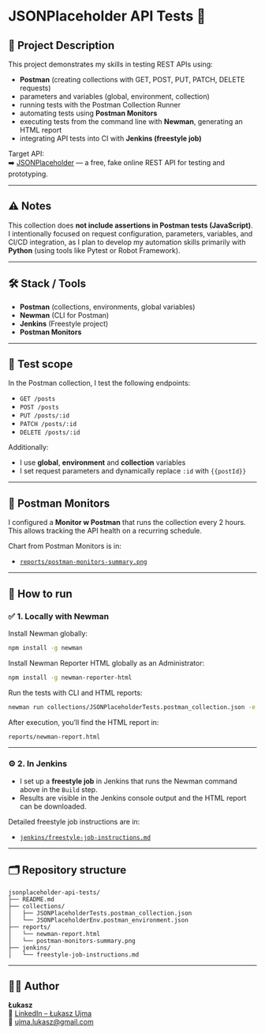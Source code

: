 
# JSONPlaceholder API Tests 🧪

## 📌 Project Description
This project demonstrates my skills in testing REST APIs using:
- **Postman** (creating collections with GET, POST, PUT, PATCH, DELETE requests)
- parameters and variables (global, environment, collection)
- running tests with the Postman Collection Runner
- automating tests using **Postman Monitors**
- executing tests from the command line with **Newman**, generating an HTML report
- integrating API tests into CI with **Jenkins (freestyle job)**

Target API:  
➡️ [JSONPlaceholder](https://jsonplaceholder.typicode.com/) — a free, fake online REST API for testing and prototyping.

---

## ⚠️ Notes
This collection does **not include assertions in Postman tests (JavaScript)**.  
I intentionally focused on request configuration, parameters, variables, and CI/CD integration, as I plan to develop my automation skills primarily with **Python** (using tools like Pytest or Robot Framework).

---

## 🛠️ Stack / Tools
- **Postman** (collections, environments, global variables)
- **Newman** (CLI for Postman)
- **Jenkins** (Freestyle project)
- **Postman Monitors**

---

## 📝 Test scope
In the Postman collection, I test the following endpoints:
- `GET /posts`
- `POST /posts`
- `PUT /posts/:id`
- `PATCH /posts/:id`
- `DELETE /posts/:id`

Additionally:
- I use **global**, **environment** and **collection** variables
- I set request parameters and dynamically replace `:id` with `{{postId}}`

---

## 🚀 Postman Monitors
I configured a **Monitor w Postman** that runs the collection every 2 hours.  
This allows tracking the API health on a recurring schedule.

Chart from Postman Monitors is in:
- [`reports/postman-monitors-summary.png`](reports/postman-monitors-summary.png)

---

## 🚀 How to run

### ✅ 1. Locally with Newman
Install Newman globally:
```bash
npm install -g newman
```

Install Newman Reporter HTML globally as an Administrator:
```bash
npm install -g newman-reporter-html
```

Run the tests with CLI and HTML reports:
```bash
newman run collections/JSONPlaceholderTests.postman_collection.json -e collections/JSONPlaceholderEnv.postman_environment.json -r cli,html --reporter-html-export reports/newman-report.html
```

After execution, you’ll find the HTML report in:
```
reports/newman-report.html
```

---

### ⚙️ 2. In Jenkins
- I set up a **freestyle job** in Jenkins that runs the Newman command above in the `Build` step.
- Results are visible in the Jenkins console output and the HTML report can be downloaded.

Detailed freestyle job instructions are in:
- [`jenkins/freestyle-job-instructions.md`](jenkins/freestyle-job-instructions.md)

---

## 🗂️ Repository structure
```
jsonplaceholder-api-tests/
├── README.md
├── collections/
│   ├── JSONPlaceholderTests.postman_collection.json
│   └── JSONPlaceholderEnv.postman_environment.json
├── reports/
│   └── newman-report.html
│   └── postman-monitors-summary.png
├── jenkins/
│   └── freestyle-job-instructions.md
```

---

## 🙋‍♂️ Author

**Łukasz**  
🔗 [LinkedIn – Łukasz Ujma](https://www.linkedin.com/in/ujma-lukasz)  
📧 ujma.lukasz@gmail.com
